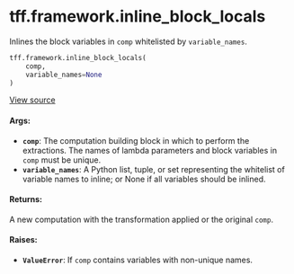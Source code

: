 <div itemscope itemtype="http://developers.google.com/ReferenceObject">
<meta itemprop="name" content="tff.framework.inline_block_locals" />
<meta itemprop="path" content="Stable" />
</div>

# tff.framework.inline_block_locals

Inlines the block variables in `comp` whitelisted by `variable_names`.

```python
tff.framework.inline_block_locals(
    comp,
    variable_names=None
)
```

<a target="_blank" href="http://github.com/tensorflow/federated/tree/master/tensorflow_federated/python/core/impl/transformations.py">View
source</a>

<!-- Placeholder for "Used in" -->

#### Args:

*   <b>`comp`</b>: The computation building block in which to perform the
    extractions. The names of lambda parameters and block variables in `comp`
    must be unique.
*   <b>`variable_names`</b>: A Python list, tuple, or set representing the
    whitelist of variable names to inline; or None if all variables should be
    inlined.

#### Returns:

A new computation with the transformation applied or the original `comp`.

#### Raises:

*   <b>`ValueError`</b>: If `comp` contains variables with non-unique names.

